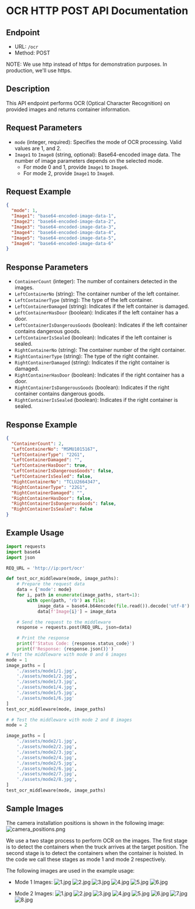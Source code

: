 # OCR HTTP POST API Documentation

## Endpoint
- URL: `/ocr`
- Method: POST

NOTE: We use http instead of https for demonstration purposes. In production, we'll use https.

## Description
This API endpoint performs OCR (Optical Character Recognition) on provided images and returns container information.

## Request Parameters
- `mode` (integer, required): Specifies the mode of OCR processing. Valid values are 1, and 2.
- `Image1` to `Image8` (string, optional): Base64-encoded image data. The number of image parameters depends on the selected mode.
  - For mode 0 and 1, provide `Image1` to `Image6`.
  - For mode 2, provide `Image1` to `Image8`.

## Request Example
```json
{
  "mode": 1,
  "Image1": "base64-encoded-image-data-1",
  "Image2": "base64-encoded-image-data-2",
  "Image3": "base64-encoded-image-data-3",
  "Image4": "base64-encoded-image-data-4",
  "Image5": "base64-encoded-image-data-5",
  "Image6": "base64-encoded-image-data-6"
}
```

## Response Parameters
- `ContainerCount` (integer): The number of containers detected in the images.
- `LeftContainerNo` (string): The container number of the left container.
- `LeftContainerType` (string): The type of the left container.
- `LeftContainerDamaged` (string): Indicates if the left container is damaged.
- `LeftContainerHasDoor` (boolean): Indicates if the left container has a door.
- `LeftContainerIsDangerousGoods` (boolean): Indicates if the left container contains dangerous goods.
- `LeftContainerIsSealed` (boolean): Indicates if the left container is sealed.
- `RightContainerNo` (string): The container number of the right container.
- `RightContainerType` (string): The type of the right container.
- `RightContainerDamaged` (string): Indicates if the right container is damaged.
- `RightContainerHasDoor` (boolean): Indicates if the right container has a door.
- `RightContainerIsDangerousGoods` (boolean): Indicates if the right container contains dangerous goods.
- `RightContainerIsSealed` (boolean): Indicates if the right container is sealed.

## Response Example
```json
{
  "ContainerCount": 2,
  "LeftContainerNo": "MSMU1015167",
  "LeftContainerType": "22G1",
  "LeftContainerDamaged": "",
  "LeftContainerHasDoor": true,
  "LeftContainerIsDangerousGoods": false,
  "LeftContainerIsSealed": false,
  "RightContainerNo": "TCLU2664347",
  "RightContainerType": "22G1",
  "RightContainerDamaged": "",
  "RightContainerHasDoor": false,
  "RightContainerIsDangerousGoods": false,
  "RightContainerIsSealed": false
}
```

## Example Usage
```python
import requests
import base64
import json

REQ_URL = 'http://ip:port/ocr'

def test_ocr_middleware(mode, image_paths):
    # Prepare the request data
    data = {'mode': mode}
    for i, path in enumerate(image_paths, start=1):
        with open(path, 'rb') as file:
            image_data = base64.b64encode(file.read()).decode('utf-8')
            data[f'Image{i}'] = image_data

    # Send the request to the middleware
    response = requests.post(REQ_URL, json=data)

    # Print the response
    print(f'Status Code: {response.status_code}')
    print(f'Response: {response.json()}')
# Test the middleware with mode 0 and 6 images
mode = 1
image_paths = [
    './assets/mode1/1.jpg', 
    './assets/mode1/2.jpg', 
    './assets/mode1/3.jpg', 
    './assets/mode1/4.jpg', 
    './assets/mode1/5.jpg', 
    './assets/mode1/6.jpg'
]
test_ocr_middleware(mode, image_paths)

# # Test the middleware with mode 2 and 8 images
mode = 2

image_paths = [
    './assets/mode2/1.jpg',
    './assets/mode2/2.jpg',  
    './assets/mode2/3.jpg', 
    './assets/mode2/4.jpg', 
    './assets/mode2/5.jpg', 
    './assets/mode2/6.jpg', 
    './assets/mode2/7.jpg', 
    './assets/mode2/8.jpg', 
]
test_ocr_middleware(mode, image_paths)
```

## Sample Images
The camera installation positions is shown in the following image:
![camera_positions.png](./assets/camera_position.png)


We use a two stage process to perform OCR on the images. The first stage is to detect the containers when the truck arrives at the target position. The second stage is to detect the containers when the container is hoisted. In the code we call these stages as mode 1 and mode 2 respectively.

The following images are used in the example usage:

- Mode 1 Images:
![1.jpg](./assets/mode1/1.jpg)
![2.jpg](./assets/mode1/2.jpg)
![3.jpg](./assets/mode1/3.jpg)
![4.jpg](./assets/mode1/4.jpg)
![5.jpg](./assets/mode1/5.jpg)
![6.jpg](./assets/mode1/6.jpg)

- Mode 2 Images:
![1.jpg](./assets/mode2/1.jpg)
![2.jpg](./assets/mode2/2.jpg)
![3.jpg](./assets/mode2/3.jpg)
![4.jpg](./assets/mode2/4.jpg)
![5.jpg](./assets/mode2/5.jpg)
![6.jpg](./assets/mode2/6.jpg)
![7.jpg](./assets/mode2/7.jpg)
![8.jpg](./assets/mode2/8.jpg)


